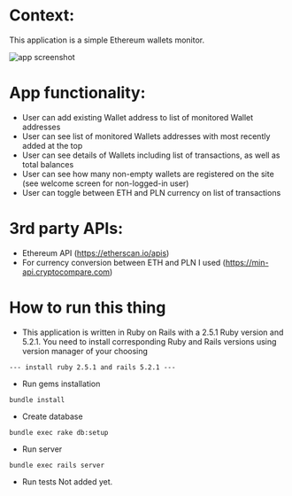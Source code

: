 # Context:
This application is a simple Ethereum wallets monitor.

![app screenshot](https://github.com/exlabs/ruby_take_home_challenge/blob/master/public/repo_screenshot.png)



# App functionality:
* User can add existing Wallet address to list of monitored Wallet addresses
* User can see list of monitored Wallets addresses with most recently added at the top
* User can see details of Wallets including list of transactions, as well as total balances
* User can see how many non-empty wallets are registered on the site (see welcome screen for non-logged-in user)
* User can toggle between ETH and PLN currency on list of transactions

# 3rd party APIs:
* Ethereum API (https://etherscan.io/apis)
* For currency conversion between ETH and PLN I used (https://min-api.cryptocompare.com)

# How to run this thing
* This application is written in Ruby on Rails with a 2.5.1 Ruby version and 5.2.1. You need to install corresponding Ruby and Rails versions using version manager of your choosing
```
--- install ruby 2.5.1 and rails 5.2.1 ---
```
* Run gems installation
```
bundle install
```
* Create database
```
bundle exec rake db:setup
```
* Run server
```
bundle exec rails server
```
* Run tests
Not added yet.
